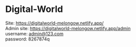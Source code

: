 # Digital-World

Site: https://digitalworld-melongow.netlify.app/
<br>
Admin site: https://digitalworld-melongow.netlify.app/admin
<br>
username: admin@123.com
<br>
password: 8267874q
